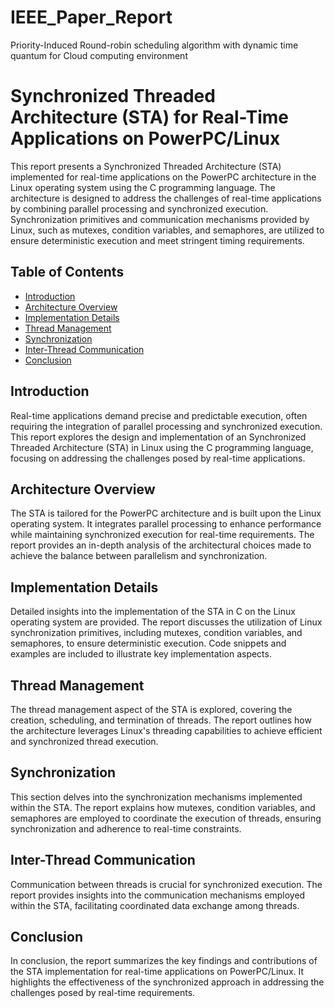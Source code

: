 # IEEE_Paper_Report
Priority-Induced Round-robin scheduling algorithm with dynamic time quantum for Cloud computing environment
# Synchronized Threaded Architecture (STA) for Real-Time Applications on PowerPC/Linux

This report presents a Synchronized Threaded Architecture (STA) implemented for real-time applications on the PowerPC architecture in the Linux operating system using the C programming language. The architecture is designed to address the challenges of real-time applications by combining parallel processing and synchronized execution. Synchronization primitives and communication mechanisms provided by Linux, such as mutexes, condition variables, and semaphores, are utilized to ensure deterministic execution and meet stringent timing requirements.

## Table of Contents

- [Introduction](#introduction)
- [Architecture Overview](#architecture-overview)
- [Implementation Details](#implementation-details)
- [Thread Management](#thread-management)
- [Synchronization](#synchronization)
- [Inter-Thread Communication](#inter-thread-communication)
- [Conclusion](#conclusion)

## Introduction

Real-time applications demand precise and predictable execution, often requiring the integration of parallel processing and synchronized execution. This report explores the design and implementation of an Synchronized Threaded Architecture (STA) in Linux using the C programming language, focusing on addressing the challenges posed by real-time applications.

## Architecture Overview

The STA is tailored for the PowerPC architecture and is built upon the Linux operating system. It integrates parallel processing to enhance performance while maintaining synchronized execution for real-time requirements. The report provides an in-depth analysis of the architectural choices made to achieve the balance between parallelism and synchronization.

## Implementation Details

Detailed insights into the implementation of the STA in C on the Linux operating system are provided. The report discusses the utilization of Linux synchronization primitives, including mutexes, condition variables, and semaphores, to ensure deterministic execution. Code snippets and examples are included to illustrate key implementation aspects.

## Thread Management

The thread management aspect of the STA is explored, covering the creation, scheduling, and termination of threads. The report outlines how the architecture leverages Linux's threading capabilities to achieve efficient and synchronized thread execution.

## Synchronization

This section delves into the synchronization mechanisms implemented within the STA. The report explains how mutexes, condition variables, and semaphores are employed to coordinate the execution of threads, ensuring synchronization and adherence to real-time constraints.

## Inter-Thread Communication

Communication between threads is crucial for synchronized execution. The report provides insights into the communication mechanisms employed within the STA, facilitating coordinated data exchange among threads.

## Conclusion

In conclusion, the report summarizes the key findings and contributions of the STA implementation for real-time applications on PowerPC/Linux. It highlights the effectiveness of the synchronized approach in addressing the challenges posed by real-time requirements.

